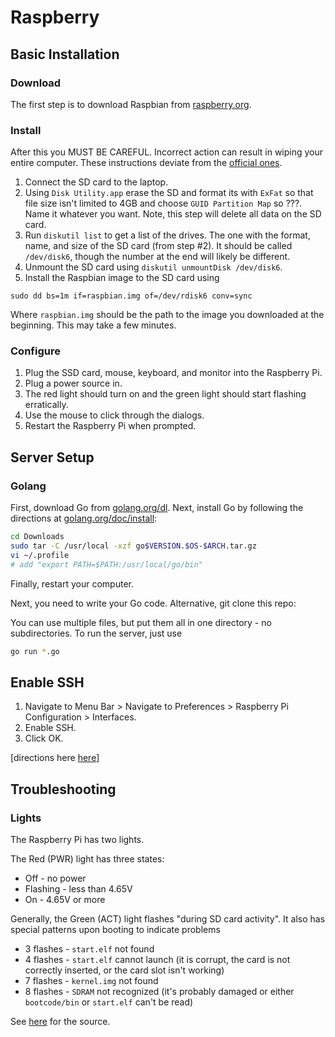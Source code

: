 # Raspberry

## Basic Installation

### Download

The first step is to download Raspbian from [raspberry.org](https://www.raspberrypi.org/downloads/raspbian/).

### Install

After this you MUST BE CAREFUL. Incorrect action can result in wiping your entire computer. These instructions deviate from the [official ones](https://www.raspberrypi.org/documentation/installation/installing-images/mac.md).

1. Connect the SD card to the laptop.
2. Using `Disk Utility.app` erase the SD and format its with `ExFat` so that file size isn't limited to 4GB and choose `GUID Partition Map` so ???. Name it whatever you want. Note, this step will delete all data on the SD card.
3. Run `diskutil list` to get a list of the drives. The one with the format, name, and size of the SD card (from step #2). It should be called `/dev/disk6`, though the number at the end will likely be different.
4. Unmount the SD card using `diskutil unmountDisk /dev/disk6`.
5. Install the Raspbian image to the SD card using

```
sudo dd bs=1m if=raspbian.img of=/dev/rdisk6 conv=sync
```

Where `raspbian.img` should be the path to the image you downloaded at the beginning. This may take a few minutes.

### Configure

1. Plug the SSD card, mouse, keyboard, and monitor into the Raspberry Pi.
2. Plug a power source in.
3. The red light should turn on and the green light should start flashing erratically.
4. Use the mouse to click through the dialogs.
5. Restart the Raspberry Pi when prompted.

## Server Setup

### Golang

First, download Go from [golang.org/dl](golang.org/dl). Next, install Go by following the directions at [golang.org/doc/install](golang.org/doc/install):

```bash
cd Downloads
sudo tar -C /usr/local -xzf go$VERSION.$OS-$ARCH.tar.gz
vi ~/.profile
# add "export PATH=$PATH:/usr/local/go/bin"
```

Finally, restart your computer.

Next, you need to write your Go code. Alternative, git clone this repo:

You can use multiple files, but put them all in one directory - no subdirectories. To run the server, just use

```bash
go run *.go
```

## Enable SSH

1. Navigate to Menu Bar > Navigate to Preferences > Raspberry Pi Configuration > Interfaces.
2. Enable SSH.
3. Click OK.

[directions here [here](https://www.raspberrypi.org/documentation/remote-access/ssh/)]

## Troubleshooting

### Lights

The Raspberry Pi has two lights.

The Red (PWR) light has three states:

- Off - no power
- Flashing - less than 4.65V
- On - 4.65V or more

Generally, the Green (ACT) light flashes "during SD card activity". It also has special patterns upon booting to indicate problems

- 3 flashes - `start.elf` not found
- 4 flashes - `start.elf` cannot launch (it is corrupt, the card is not correctly inserted, or the card slot isn't working)
- 7 flashes - `kernel.img` not found
- 8 flashes - `SDRAM` not recognized (it's probably damaged or either `bootcode/bin` or `start.elf` can't be read)

See [here](https://www.makeuseof.com/tag/raspberry-pi-wont-boot-fix/) for the source.